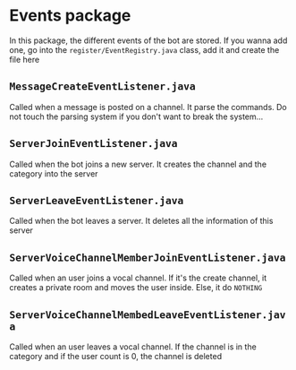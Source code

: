 # Events package
In this package, the different events of the bot are stored. If you wanna add one, go into the ``register/EventRegistry.java`` class, add it and create the file here

## ``MessageCreateEventListener.java``
Called when a message is posted on a channel. It parse the commands. Do not touch the parsing system if you don't want to break the system...

## ``ServerJoinEventListener.java``
Called when the bot joins a new server. It creates the channel and the category into the server

## ``ServerLeaveEventListener.java``
Called when the bot leaves a server. It deletes all the information of this server

## ``ServerVoiceChannelMemberJoinEventListener.java``
Called when an user joins a vocal channel. If it's the create channel, it creates a private room and moves the user inside. Else, it do ``NOTHING``

## ``ServerVoiceChannelMembedLeaveEventListener.java``
Called when an user leaves a vocal channel. If the channel is in the category and if the user count is 0, the channel is deleted
